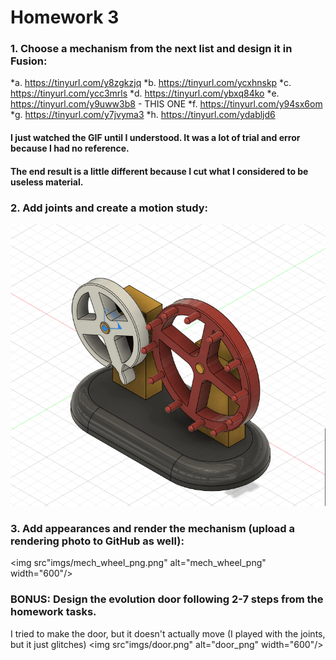 # Homework 3

### 1. Choose a mechanism from the next list and design it in Fusion:
 *a. https://tinyurl.com/y8zgkzjq
 *b. https://tinyurl.com/ycxhnskp
 *c. https://tinyurl.com/ycc3mrls
 *d. https://tinyurl.com/ybxq84ko
 *e. https://tinyurl.com/y9uww3b8 - THIS ONE
 *f. https://tinyurl.com/y94sx6om
 *g. https://tinyurl.com/y7jvyma3
 *h. https://tinyurl.com/ydabljd6

#### I just watched the GIF until I understood. It was a lot of trial and error because I had no reference.
#### The end result is a little different because I cut what I considered to be useless material.

### 2. Add joints and create a motion study:

<img src="imgs/mech_wheel.gif" alt="mech_wheel.gif" width="600"/>


### 3. Add appearances and render the mechanism (upload a rendering photo to GitHub as well):
<img src"imgs/mech_wheel_png.png" alt="mech_wheel_png" width="600"/>

### BONUS: Design the evolution door following 2-7 steps from the homework tasks.

I tried to make the door, but it doesn't actually move (I played with the joints, but it just glitches)
<img src"imgs/door.png" alt="door_png" width="600"/>
